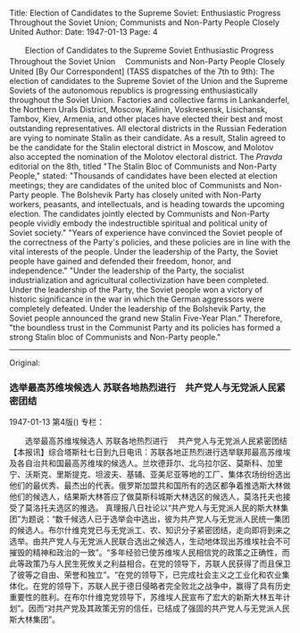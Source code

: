 Title: Election of Candidates to the Supreme Soviet: Enthusiastic Progress Throughout the Soviet Union; Communists and Non-Party People Closely United
Author:
Date: 1947-01-13
Page: 4

　　Election of Candidates to the Supreme Soviet
    Enthusiastic Progress Throughout the Soviet Union
  　Communists and Non-Party People Closely United
    [By Our Correspondent] (TASS dispatches of the 7th to 9th): The election of candidates to the Supreme Soviet of the Union and the Supreme Soviets of the autonomous republics is progressing enthusiastically throughout the Soviet Union. Factories and collective farms in Lankanderfel, the Northern Urals District, Moscow, Kalinin, Voskresensk, Lisichansk, Tambov, Kiev, Armenia, and other places have elected their best and most outstanding representatives. All electoral districts in the Russian Federation are vying to nominate Stalin as their candidate. As a result, Stalin agreed to be the candidate for the Stalin electoral district in Moscow, and Molotov also accepted the nomination of the Molotov electoral district.
    The *Pravda* editorial on the 8th, titled "The Stalin Bloc of Communists and Non-Party People," stated: "Thousands of candidates have been elected at election meetings; they are candidates of the united bloc of Communists and Non-Party people. The Bolshevik Party has closely united with Non-Party workers, peasants, and intellectuals, and is heading towards the upcoming election. The candidates jointly elected by Communists and Non-Party people vividly embody the indestructible spiritual and political unity of Soviet society." "Years of experience have convinced the Soviet people of the correctness of the Party's policies, and these policies are in line with the vital interests of the people. Under the leadership of the Party, the Soviet people have gained and defended their freedom, honor, and independence." "Under the leadership of the Party, the socialist industrialization and agricultural collectivization have been completed. Under the leadership of the Party, the Soviet people won a victory of historic significance in the war in which the German aggressors were completely defeated. Under the leadership of the Bolshevik Party, the Soviet people announced the grand new Stalin Five-Year Plan." Therefore, "the boundless trust in the Communist Party and its policies has formed a strong Stalin bloc of Communists and Non-Party people."



<hr /> 

Original: 


### 选举最高苏维埃候选人  苏联各地热烈进行　共产党人与无党派人民紧密团结

1947-01-13
第4版()
专栏：

　　选举最高苏维埃候选人
    苏联各地热烈进行
  　共产党人与无党派人民紧密团结
    【本报讯】综合塔斯社七日到九日电讯：苏联各地正热烈进行选举联邦最高苏维埃及各自治共和国最高苏维埃的候选人。兰坎德菲尔、北乌拉尔区、莫斯科、加里宁、沃斯克、里斯提克、坦波夫、基辅、亚美尼亚等地的工厂、集体农场纷纷选出他们的最优秀、最杰出的代表。俄罗斯加盟共和国所有的选区都争着推选斯大林做他们的候选人，结果斯大林答应了做莫斯科城斯大林选区的候选人，莫洛托夫也接受了莫洛托夫选区的推选。
    真理报八日社论以“共产党人与无党派人民的斯大林集团”为题说：“数千候选人已于选举会中选出，彼为共产党人与无党派人民统一集团的候选人。布尔什维克党已与无党派工、农、知识分子紧密团结，走向即将到来之选举。由共产党人与无党派人民联合选出之候选人，生动地体现出苏维埃社会不可摧毁的精神和政治的一致”。“多年经验已使苏维埃人民相信党的政策之正确性，而此等政策乃与人民生死攸关之利益相合。在党的领导下，苏联人民获得了而且保卫了彼等之自由、荣誉和独立”。“在党的领导下，已完成社会主义之工业化和农业集体化。在党的领导下，苏联人民于德日侵略者完全败北之战争中，赢得了具有历史重要性的胜利。在布尔什维克党领导下，苏维埃人民宣布了宏大的新斯大林五年计划”。因而“对共产党及其政策无穷的信任，已结成了强固的共产党人与无党派人民斯大林集团”。
